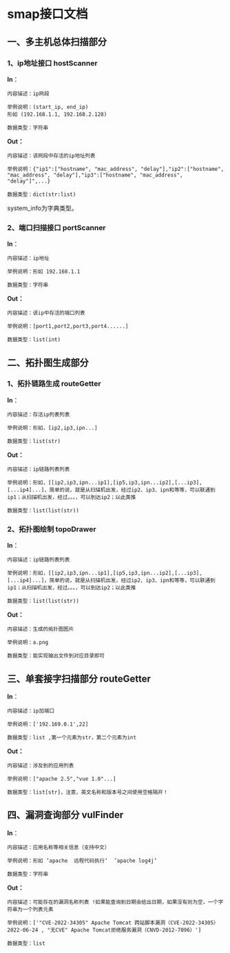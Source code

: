 # smap接口文档

## 一、多主机总体扫描部分

### 1、ip地址接口 hostScanner

**In**：

    内容描述：ip网段
    
    举例说明：(start_ip, end_ip)
    形如 (192.168.1.1, 192.168.2.128)
    
    数据类型：字符串

**Out：**

    内容描述：该网段中存活的ip地址列表
    
    举例说明：{"ip1":["hostname", "mac_address", "delay"],"ip2":["hostname", "mac_address", "delay"],"ip3":["hostname", "mac_address", "delay"]",...}
    
    数据类型：dict(str:list)

system_info为字典类型。

### 2、端口扫描接口 portScanner

**In**：

    内容描述：ip地址
    
    举例说明：形如 192.168.1.1
    
    数据类型：字符串

**Out：**

    内容描述：该ip中存活的端口列表
    
    举例说明：[port1,port2,port3,port4......]
    
    数据类型：list(int)

## 二、拓扑图生成部分

### 1、拓扑链路生成 routeGetter

**In**：

    内容描述：存活ip列表列表
    
    举例说明：形如，[ip2,ip3,ipn...]
    
    数据类型：list(str)

**Out：**

    内容描述：ip链路列表列表
    
    举例说明：形如，[[ip2,ip3,ipn...ip1],[ip5,ip3,ipn...ip2],[...ip3],[...ip4]...]，简单的说，就是从扫描机出发，经过ip2、ip3、ipn和等等，可以联通到ip1；从扫描机出发，经过。。。，可以到达ip2；以此类推
    
    数据类型：list(list(str))



### 2、拓扑图绘制  topoDrawer

**In**：

    内容描述：ip链路列表列表
    
    举例说明：形如，[[ip2,ip3,ipn...ip1],[ip5,ip3,ipn...ip2],[...ip3],[...ip4]...]，简单的说，就是从扫描机出发，经过ip2、ip3、ipn和等等，可以联通到ip1；从扫描机出发，经过。。。，可以到达ip2；以此类推
    
    数据类型：list(list(str))

**Out：**

    内容描述：生成的拓扑图图片
    
    举例说明：a.png
    
    数据类型：能实现输出文件到对应目录即可



## 三、单套接字扫描部分 routeGetter

**In**：

    内容描述：ip加端口
    
    举例说明：['192.169.0.1',22]
    
    数据类型：list ,第一个元素为str，第二个元素为int

**Out：**

    内容描述：涉及到的应用列表
    
    举例说明：["apache 2.5","vue 1.0"...]
    
    数据类型：list[str]，注意，英文名称和版本号之间使用空格隔开！

## 四、漏洞查询部分 vulFinder

**In**：

    内容描述：应用名称等相关信息（支持中文）
    
    举例说明：形如 ‘apache  远程代码执行‘  ’apache log4j‘
    
    数据类型：字符串

**Out：**

    内容描述：可能存在的漏洞名称列表 !如果能查询到日期会给出日期，如果没有则为空，一个字符串为一个列表元素
    
    举例说明：['"CVE-2022-34305" Apache Tomcat 跨站脚本漏洞（CVE-2022-34305） 2022-06-24 , "无CVE" Apache Tomcat拒绝服务漏洞（CNVD-2012-7096）']
    
    数据类型：list

